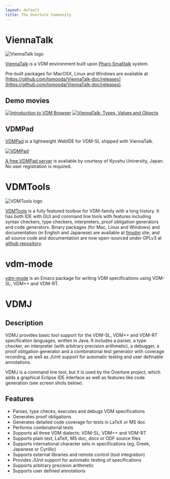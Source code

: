 ```yaml
---
layout: default
title: The Overture Community
---
```


# ViennaTalk

![ViennaTalk logo](https://raw.githubusercontent.com/tomooda/ViennaTalk-doc/master/images/ViennaTalk-logo-150.png)

[ViennaTalk](https://github.com/tomooda/ViennaTalk-doc/blob/master/README.md) is a VDM environment built upon [Pharo Smalltalk](http://pharo.org) system.

Pre-built packages for MacOSX, Linux and Windows are available at [https://github.com/tomooda/ViennaTalk-doc/releases](https://github.com/tomooda/ViennaTalk-doc/releases).

## Demo movies

[![Introduction to VDM Browser](http://img.youtube.com/vi/ZIR3fFPeTz0/1.jpg)](http://www.youtube.com/watch?v=ZIR3fFPeTz0)
[![ViennaTalk: Types, Values and Objects](http://img.youtube.com/vi/anZoWeA5vd0/1.jpg)](http://www.youtube.com/watch?v=anZoWeA5vd0)

## VDMPad
[VDMPad](https://github.com/tomooda/ViennaTalk-doc/blob/master/VDMPad.md) is a lightweight WebIDE for VDM-SL shipped with ViennaTalk.

[![VDMPad](http://img.youtube.com/vi/-tY1C-zsNw0/1.jpg)](http://www.youtube.com/watch?v=-tY1C-zsNw0)


[A free VDMPad server](http://vdmpad.csce.kyushu-u.ac.jp) is available by courtesy of Kyushu University, Japan.
No user registration is required.

# VDMTools

![VDMTools logo](https://avatars1.githubusercontent.com/u/16361443?v=3&s=100)

[VDMTools](http://fmvdm.org/) is a fully featured toolbox for VDM-family with a long history. It has both IDE with GUI and command line tools with features including syntax checkers, type checkers, interpreters, proof obligation generators and code generators. Binary packages (for Mac, Linux and Windows) and documentation (in English and Japanese) are available at [fmvdm](http://fmvdm.org/) site, and all source code and documentation are now open-sourced under GPLv3 at [github repository](http://github.com/vdmtools/vdmtools/).

# vdm-mode

[vdm-mode](https://github.com/peterwvj/vdm-mode) is an Emacs package for writing VDM specifications using VDM-SL, VDM++ and VDM-RT.

# VDMJ

## Description

VDMJ provides basic tool support for the VDM-SL, VDM++ and VDM-RT specification languages, written in Java. It includes a parser, a type checker, an interpreter (with arbitrary precision arithmetic), a debugger, a proof obligation generator and a combinatorial test generator with coverage recording, as well as JUnit support for automatic testing and user definable annotations.

VDMJ is a command line tool, but it is used by the Overture project, which adds a graphical Eclipse IDE interface as well as features like code generation (see screen shots below).

## Features

* Parses, type checks, executes and debugs VDM specifications
* Generates proof obligations
* Generates detailed code coverage for tests in LaTeX or MS doc
* Performs combinatorial tests
* Supports all three VDM dialects: VDM-SL, VDM++ and VDM-RT
* Supports plain text, LaTeX, MS doc, docx or ODF source files
* Supports international character sets in specifications (eg. Greek, Japanese or Cyrillic)
* Supports external libraries and remote control (tool integration)
* Provides JUnit support for automatic testing of specifications
* Supports arbitrary precision arithmetic
* Supports user defined annotations
